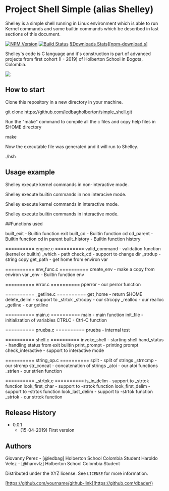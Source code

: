 # Project Shell Simple (alias Shelley)

Shelley is a simple shell running in Linux environment which is able to run Kernel commands and some builtin commands 
which be described in last sections of this document.

[![NPM Version][npm-image]][npm-url]
[![Build Status][travis-image]][travis-url]
[![Downloads Stats][npm-download   s]][npm-url]

Shelley's code is C language and it's construction is part of advanced projects from first cohort (I - 2019) of Holberton School in Bogota, Colombia.

![](header.png)

## How to start

Clone this repository in a new directory in your machine. 

git clone https://github.com/ledbagholberton/simple_shell.git

Run the "make" command to compile all the c files and copy help files in $HOME directory

make

Now the executable file <hsh> was generated and it will run to Shelley.

./hsh

## Usage example

Shelley execute kernel commands in non-interactive mode. 


Shelley execute builtin commands in non interacive mode.


Shelley execute kernel commands in interactive mode.


Shelley execute builtin commands in interactive mode.

##Functions used

built_exit                      - Builtin function exit
built_cd                        - Builtin function cd
cd_parent                       - Builtin function cd in parent
built_history                   - Builtin function history 

========== engine.c ==========
valid_command                   - validation function (kernel or builtin)
_which                          - path 
check_cd                        - support to change dir
_strdup                         - string copy
get_path                        - get home from environ var

========== env_func.c ==========
create_env                      - make a copy from environ var
_env                            - Builtin function env

========== error.c ==========
pperror                         - our perror function

========== _getline.c ==========
get_home                        - return $HOME
delete_delim                    - support to _strtok
_strcopy                        - our strcopy
_realloc                        - our realloc
_getline                        - our getline

========== main.c ==========
main                            - main function
init_file                       - initialization of variables
CTRLC                           - Ctrl-C function

========== prueba.c ==========
prueba                          - internal test

========== shell.c ==========
invoke_shell                    - starting shell
hand_status                     - handling status from exit builtin
print_prompt                    - printing prompt 
check_interactive               - support to interactive mode

========== string_op.c ==========
split                           - split of strings
_strncmp                        - our strcmp
str_concat                      - concatenation of strings
_atoi                           - our atoi functions
_strlen                         - our strlen function

========== _strtok.c ==========
is_in_delim                     - support to _strtok function
look_first_char                 - support to -strtok function
look_first_delim                - support to -strtok function
look_last_delim                 - support to -strtok function
_strtok                         - our strtok function

## Release History

* 0.0.1
    * (15-04-2019) First version

## Authors

Giovanny Perez - [@ledbag] Holberton School Colombia Student
Haroldo Velez - [@harovlz] Holberton School Colombia Student

Distributed under the XYZ license. See ``LICENSE`` for more information.

[https://github.com/yourname/github-link](https://github.com/dbader/)

<!-- Markdown link & img dfn's -->
[npm-image]: https://img.shields.io/npm/v/datadog-metrics.svg?style=flat-square
[npm-url]: https://npmjs.org/package/datadog-metrics
[npm-downloads]: https://img.shields.io/npm/dm/datadog-metrics.svg?style=flat-square
[travis-image]: https://img.shields.io/travis/dbader/node-datadog-metrics/master.svg?style=flat-square
[travis-url]: https://travis-ci.org/dbader/node-datadog-metrics
[wiki]: https://github.com/yourname/yourproject/wiki
